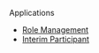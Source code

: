  Applications
 - [Role Management](overviewApps_roleManagement.md)
 - [Interim Participant](overviewApps_interimParticipant.md)